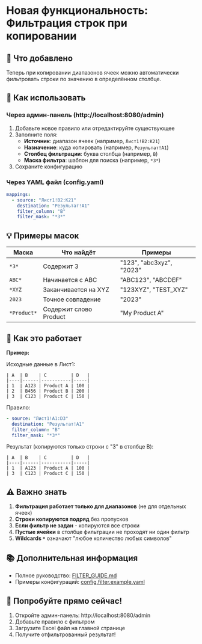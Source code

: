 # Новая функциональность: Фильтрация строк при копировании

## 🎯 Что добавлено

Теперь при копировании диапазонов ячеек можно автоматически фильтровать строки по значению в определённом столбце.

## 📝 Как использовать

### Через админ-панель (http://localhost:8080/admin)

1. Добавьте новое правило или отредактируйте существующее
2. Заполните поля:
   - **Источник**: диапазон ячеек (например, `Лист1!B2:K21`)
   - **Назначение**: куда копировать (например, `Результат!A1`)
   - **Столбец фильтрации**: буква столбца (например, `B`)
   - **Маска фильтра**: шаблон для поиска (например, `*3*`)
3. Сохраните конфигурацию

### Через YAML файл (config.yaml)

```yaml
mappings:
  - source: "Лист1!B2:K21"
    destination: "Результат!A1"
    filter_column: "B"
    filter_mask: "*3*"
```

## 💡 Примеры масок

| Маска | Что найдёт | Примеры |
|-------|-----------|---------|
| `*3*` | Содержит 3 | "123", "abc3xyz", "2023" |
| `ABC*` | Начинается с ABC | "ABC123", "ABCDEF" |
| `*XYZ` | Заканчивается на XYZ | "123XYZ", "TEST_XYZ" |
| `2023` | Точное совпадение | "2023" |
| `*Product*` | Содержит слово Product | "My Product A" |

## 🔧 Как это работает

**Пример:**

Исходные данные в Лист1:
```
| A  | B    | C         | D   |
|----|------|-----------|-----|
| 1  | A123 | Product A | 100 |
| 2  | B456 | Product B | 200 |
| 3  | C123 | Product C | 150 |
```

Правило:
```yaml
- source: "Лист1!A1:D3"
  destination: "Результат!A1"
  filter_column: "B"
  filter_mask: "*3*"
```

Результат (копируются только строки с "3" в столбце B):
```
| A  | B    | C         | D   |
|----|------|-----------|-----|
| 1  | A123 | Product A | 100 |
| 3  | C123 | Product C | 150 |
```

## ⚠️ Важно знать

1. **Фильтрация работает только для диапазонов** (не для отдельных ячеек)
2. **Строки копируются подряд** без пропусков
3. **Если фильтр не задан** - копируются все строки
4. **Пустые ячейки** в столбце фильтрации не проходят ни один фильтр
5. **Wildcards `*`** означают "любое количество любых символов"

## 📚 Дополнительная информация

- Полное руководство: [FILTER_GUIDE.md](FILTER_GUIDE.md)
- Примеры конфигураций: [config.filter.example.yaml](config.filter.example.yaml)

## 🚀 Попробуйте прямо сейчас!

1. Откройте админ-панель: http://localhost:8080/admin
2. Добавьте правило с фильтром
3. Загрузите Excel файл на главной странице
4. Получите отфильтрованный результат!
